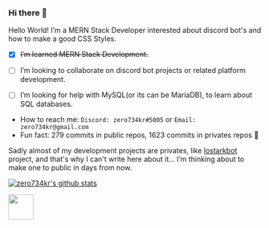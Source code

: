 ### Hi there 👋

Hello World! I’m a MERN Stack Developer interested about discord bot's and how to make a good CSS Styles.


- [x] ~~I’m learned MERN Stack Development.~~
- [ ] I’m looking to collaborate on discord bot projects or related platform development.
- [ ] I’m looking for help with MySQL(or its can be MariaDB), to learn about SQL databases.


- How to reach me: ``Discord: zero734kr#5005`` or ``Email: zero734kr@gmail.com``
- Fun fact: 279 commits in public repos, 1623 commits in privates repos :thinking: 

Sadly almost of my development projects are privates, like [lostarkbot](https://github.com/lostarkdiscord) project, and that's why I can't write here about it... I’m thinking about to make one to public in days from now.

[![zero734kr's github stats](https://github-readme-stats.vercel.app/api?username=zero734kr&show_icons=true&hide_border=true)](https://github.com/zero734kr)

<a href="https://sourcerer.io/zero734kr"><img src="https://avatars0.githubusercontent.com/u/51540538?v=4" height="50px" width="50px" alt=""/></a>
<a href="https://sourcerer.io/zero734kr"><img src="https://img.shields.io/badge/JavaScript-1902%20commits-yellow.svg" alt=""></a>
